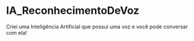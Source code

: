 # IA_ReconhecimentoDeVoz
Criei uma Inteligência Artificial que possui uma voz e você pode conversar com ela!
